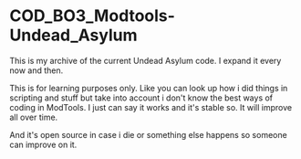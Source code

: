 # COD_BO3_Modtools-Undead_Asylum
This is my archive of the current Undead Asylum code. 
I expand it every now and then. 

This is for learning purposes only.
Like you can look up how i did things in scripting and stuff 
but take into account i don't know the best ways of coding in ModTools.
I just can say it works and it's stable so. It will improve all over time.

And it's open source in case i die or something else happens so someone can improve on it.
